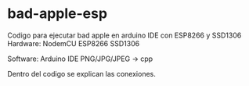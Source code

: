 # bad-apple-esp
Codigo para ejecutar bad apple en arduino IDE con ESP8266  y SSD1306
Hardware:
NodemCU ESP8266
SSD1306

Software:
Arduino IDE
PNG/JPG/JPEG -> cpp

Dentro del codigo se explican las conexiones.

